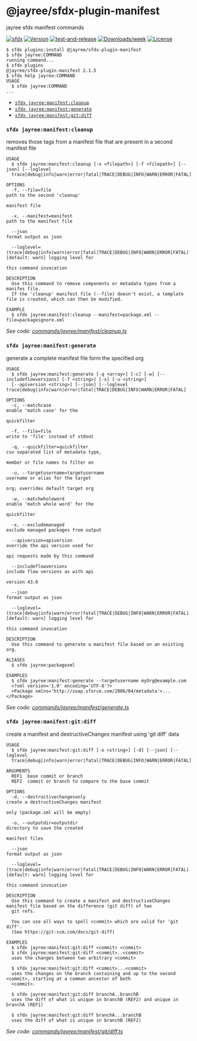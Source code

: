 # @jayree/sfdx-plugin-manifest

jayree sfdx manifest commands

[![sfdx](https://img.shields.io/badge/cli-sfdx-brightgreen.svg)](https://developer.salesforce.com/tools/sfdxcli)
[![Version](https://img.shields.io/npm/v/@jayree/sfdx-plugin-manifest.svg)](https://npmjs.org/package/@jayree/sfdx-plugin-manifest)
[![test-and-release](https://github.com/jayree/sfdx-plugin-manifest/actions/workflows/release.yml/badge.svg)](https://github.com/jayree/sfdx-plugin-manifest/actions/workflows/release.yml)
[![Downloads/week](https://img.shields.io/npm/dw/@jayree/sfdx-plugin-manifest.svg)](https://npmjs.org/package/@jayree/sfdx-plugin-manifest)
[![License](https://img.shields.io/npm/l/@jayree/sfdx-plugin-manifest.svg)](https://github.com/jayree-plugins/sfdx-plugin-manifest/blob/main/package.json)

<!-- toc -->

<!-- tocstop -->
<!-- install -->
<!-- usage -->
```sh-session
$ sfdx plugins:install @jayree/sfdx-plugin-manifest
$ sfdx jayree:COMMAND
running command...
$ sfdx plugins
@jayree/sfdx-plugin-manifest 2.1.5
$ sfdx help jayree:COMMAND
USAGE
  $ sfdx jayree:COMMAND
...
```
<!-- usagestop -->
<!-- commands -->
* [`sfdx jayree:manifest:cleanup`](#sfdx-jayreemanifestcleanup)
* [`sfdx jayree:manifest:generate`](#sfdx-jayreemanifestgenerate)
* [`sfdx jayree:manifest:git:diff`](#sfdx-jayreemanifestgitdiff)

### `sfdx jayree:manifest:cleanup`

removes those tags from a manifest file that are present in a second manifest file

```
USAGE
  $ sfdx jayree:manifest:cleanup [-x <filepath>] [-f <filepath>] [--json] [--loglevel 
  trace|debug|info|warn|error|fatal|TRACE|DEBUG|INFO|WARN|ERROR|FATAL]

OPTIONS
  -f, --file=file                                                                   path to the second 'cleanup'
                                                                                    manifest file

  -x, --manifest=manifest                                                           path to the manifest file

  --json                                                                            format output as json

  --loglevel=(trace|debug|info|warn|error|fatal|TRACE|DEBUG|INFO|WARN|ERROR|FATAL)  [default: warn] logging level for
                                                                                    this command invocation

DESCRIPTION
  Use this command to remove components or metadata types from a manifes file.
  If the 'cleanup' manifest file (--file) doesn't exist, a template file is created, which can then be modified.

EXAMPLE
  $ sfdx jayree:manifest:cleanup --manifest=package.xml --file=packageignore.xml
```

_See code: [commands/jayree/manifest/cleanup.ts](https://github.com/jayree/sfdx-plugin-manifest/blob/v2.1.5/commands/jayree/manifest/cleanup.ts)_

### `sfdx jayree:manifest:generate`

generate a complete manifest file form the specified org

```
USAGE
  $ sfdx jayree:manifest:generate [-q <array>] [-c] [-w] [--includeflowversions] [-f <string>] [-x] [-u <string>] 
  [--apiversion <string>] [--json] [--loglevel trace|debug|info|warn|error|fatal|TRACE|DEBUG|INFO|WARN|ERROR|FATAL]

OPTIONS
  -c, --matchcase                                                                   enable 'match case' for the
                                                                                    quickfilter

  -f, --file=file                                                                   write to 'file' instead of stdout

  -q, --quickfilter=quickfilter                                                     csv separated list of metadata type,
                                                                                    member or file names to filter on

  -u, --targetusername=targetusername                                               username or alias for the target
                                                                                    org; overrides default target org

  -w, --matchwholeword                                                              enable 'match whole word' for the
                                                                                    quickfilter

  -x, --excludemanaged                                                              exclude managed packages from output

  --apiversion=apiversion                                                           override the api version used for
                                                                                    api requests made by this command

  --includeflowversions                                                             include flow versions as with api
                                                                                    version 43.0

  --json                                                                            format output as json

  --loglevel=(trace|debug|info|warn|error|fatal|TRACE|DEBUG|INFO|WARN|ERROR|FATAL)  [default: warn] logging level for
                                                                                    this command invocation

DESCRIPTION
  Use this command to generate a manifest file based on an existing org.

ALIASES
  $ sfdx jayree:packagexml

EXAMPLES
  $ sfdx jayree:manifest:generate --targetusername myOrg@example.com
  <?xml version='1.0' encoding='UTF-8'?>
  <Package xmlns='http://soap.sforce.com/2006/04/metadata'>...</Package>
```

_See code: [commands/jayree/manifest/generate.ts](https://github.com/jayree/sfdx-plugin-manifest/blob/v2.1.5/commands/jayree/manifest/generate.ts)_

### `sfdx jayree:manifest:git:diff`

create a manifest and destructiveChanges manifest using 'git diff' data

```
USAGE
  $ sfdx jayree:manifest:git:diff [-o <string>] [-d] [--json] [--loglevel 
  trace|debug|info|warn|error|fatal|TRACE|DEBUG|INFO|WARN|ERROR|FATAL]

ARGUMENTS
  REF1  base commit or branch
  REF2  commit or branch to compare to the base commit

OPTIONS
  -d, --destructivechangesonly                                                      create a destructiveChanges manifest
                                                                                    only (package.xml will be empty)

  -o, --outputdir=outputdir                                                         directory to save the created
                                                                                    manifest files

  --json                                                                            format output as json

  --loglevel=(trace|debug|info|warn|error|fatal|TRACE|DEBUG|INFO|WARN|ERROR|FATAL)  [default: warn] logging level for
                                                                                    this command invocation

DESCRIPTION
  Use this command to create a manifest and destructiveChanges manifest file based on the difference (git diff) of two 
  git refs.

  You can use all ways to spell <commit> which are valid for 'git diff'.
  (See https://git-scm.com/docs/git-diff)

EXAMPLES
  $ sfdx jayree:manifest:git:diff <commit> <commit>
  $ sfdx jayree:manifest:git:diff <commit>..<commit>
  uses the changes between two arbitrary <commit>

  $ sfdx jayree:manifest:git:diff <commit>...<commit>
  uses the changes on the branch containing and up to the second <commit>, starting at a common ancestor of both 
  <commit>.
    
  $ sfdx jayree:manifest:git:diff branchA..branchB
  uses the diff of what is unique in branchB (REF2) and unique in branchA (REF1)

  $ sfdx jayree:manifest:git:diff branchA...branchB
  uses the diff of what is unique in branchB (REF2)
```

_See code: [commands/jayree/manifest/git/diff.ts](https://github.com/jayree/sfdx-plugin-manifest/blob/v2.1.5/commands/jayree/manifest/git/diff.ts)_
<!-- commandsstop -->
